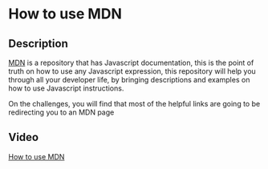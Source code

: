 # How to use MDN

## Description

[MDN](https://developer.mozilla.org/en-US/docs/Web/javascript) is a repository that has Javascript documentation, this is the point of truth on how to use any Javascript expression, this repository will help you through all your developer life, by bringing descriptions and examples on how to use Javascript instructions.

On the challenges, you will find that most of the helpful links are going to be redirecting you to an MDN page

## Video

[How to use MDN](https://edpuzzle.com/assignments/6386b0babdd6134101230893/watch)